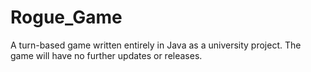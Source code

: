 # Rogue_Game

A turn-based game written entirely in Java as a university project. The game will have no further updates or releases.
